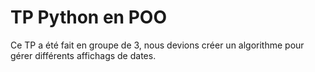 # TP Python en POO

Ce TP a été fait en groupe de 3, nous devions créer un algorithme pour gérer différents affichags de dates.
